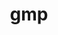 ---
title: "gmp"
layout: cache
categories: [package, v0.18.1]
meta: {"versions": ["6.2.1"], "compilers": ["gcc@=7.3.1", "gcc@=7.5.0"], "oss": ["amzn2", "ubuntu18.04"], "platforms": ["linux"], "targets": ["aarch64", "graviton2", "x86_64", "x86_64_v3", "x86_64_v4"], "stacks": ["aws-ahug", "aws-ahug-aarch64", "aws-isc", "aws-isc-aarch64", "e4s", "radiuss", "root", "tutorial"], "num_specs": 5, "num_specs_by_stack": {"aws-isc": 2, "root": 5, "aws-ahug": 2, "aws-ahug-aarch64": 2, "aws-isc-aarch64": 2, "e4s": 1, "radiuss": 1, "tutorial": 1}}
spec_details: [{"hash": "ckwhvvcfwkl3fudir5g7jthlcrypxned", "compiler": "gcc@=7.3.1", "versions": ["6.2.1"], "os": "amzn2", "platform": "linux", "target": "x86_64_v4", "variants": ["libs=shared,static"], "stacks": ["aws-isc", "root", "aws-ahug"], "size": "-", "tarball": "https://binaries.spack.io/v0.18.1/build_cache/linux-amzn2-x86_64_v4/gcc-7.3.1/gmp-6.2.1/linux-amzn2-x86_64_v4-gcc-7.3.1-gmp-6.2.1-ckwhvvcfwkl3fudir5g7jthlcrypxned.spack"}, {"hash": "fddhxi766yt7fcupeetfllgu42apsbzq", "compiler": "gcc@=7.3.1", "versions": ["6.2.1"], "os": "amzn2", "platform": "linux", "target": "aarch64", "variants": ["libs=shared,static"], "stacks": ["aws-ahug-aarch64", "aws-isc-aarch64", "root"], "size": "-", "tarball": "https://binaries.spack.io/v0.18.1/build_cache/linux-amzn2-aarch64/gcc-7.3.1/gmp-6.2.1/linux-amzn2-aarch64-gcc-7.3.1-gmp-6.2.1-fddhxi766yt7fcupeetfllgu42apsbzq.spack"}, {"hash": "urtdaziugzgyydq5c3g5uhkvljlos3to", "compiler": "gcc@=7.3.1", "versions": ["6.2.1"], "os": "amzn2", "platform": "linux", "target": "x86_64_v3", "variants": ["libs=shared,static"], "stacks": ["aws-isc", "root", "aws-ahug"], "size": "-", "tarball": "https://binaries.spack.io/v0.18.1/build_cache/linux-amzn2-x86_64_v3/gcc-7.3.1/gmp-6.2.1/linux-amzn2-x86_64_v3-gcc-7.3.1-gmp-6.2.1-urtdaziugzgyydq5c3g5uhkvljlos3to.spack"}, {"hash": "s5b7df4hhqp56p3p6jqk6uwe3lgfuwed", "compiler": "gcc@=7.3.1", "versions": ["6.2.1"], "os": "amzn2", "platform": "linux", "target": "graviton2", "variants": ["libs=shared,static"], "stacks": ["aws-ahug-aarch64", "aws-isc-aarch64", "root"], "size": "-", "tarball": "https://binaries.spack.io/v0.18.1/build_cache/linux-amzn2-graviton2/gcc-7.3.1/gmp-6.2.1/linux-amzn2-graviton2-gcc-7.3.1-gmp-6.2.1-s5b7df4hhqp56p3p6jqk6uwe3lgfuwed.spack"}, {"hash": "lf7yoxuyeqnnrkialyjgl5g6jgfk3i6y", "compiler": "gcc@=7.5.0", "versions": ["6.2.1"], "os": "ubuntu18.04", "platform": "linux", "target": "x86_64", "variants": ["libs=shared,static"], "stacks": ["root", "e4s", "radiuss", "tutorial"], "size": "-", "tarball": "https://binaries.spack.io/v0.18.1/build_cache/linux-ubuntu18.04-x86_64/gcc-7.5.0/gmp-6.2.1/linux-ubuntu18.04-x86_64-gcc-7.5.0-gmp-6.2.1-lf7yoxuyeqnnrkialyjgl5g6jgfk3i6y.spack"}]
---